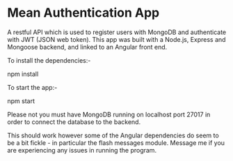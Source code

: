 # Mean Authentication App
A restful API which is used to register users with MongoDB and authenticate with JWT (JSON web token).
This app was built with a Node.js, Express and Mongoose backend, and linked to an Angular front end.

To install the dependencies:-

npm install

To start the app:-

npm start


Please not you must have MongoDB running on localhost port 27017 in order to connect the database to the backend.


This should work however some of the Angular dependencies do seem to be a bit fickle - in particular the flash messages module. 
Message me if you are experiencing any issues in running the program.
